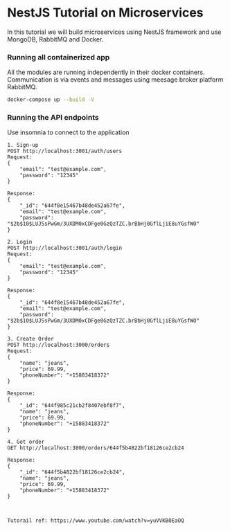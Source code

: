# NestJS Tutorial on Microservices

In this tutorial we will build microservices using NestJS framework and use MongoDB, RabbitMQ and Docker.

### Running all containerized app

All the modules are running independently in their docker containers. Communication is via events and messages using meesage broker platform RabbitMQ.

```bash
docker-compose up --build -V
```

### Running the API endpoints
Use insomnia to connect to the application

```text
1. Sign-up
POST http://localhost:3001/auth/users
Request: 
{
	"email": "test@example.com",
	"password": "12345"
}

Response:
{
	"_id": "644f8e15467b48de452a67fe",
	"email": "test@example.com",
	"password": "$2b$10$LUJSsPwGm/3UXDM0xCDFge0GzQzTZC.brBbHj0GflLjiE8uYGsfWO"
}

2. Login
POST http://localhost:3001/auth/login
Request: 
{
	"email": "test@example.com",
	"password": "12345"
}

Response:
{
	"_id": "644f8e15467b48de452a67fe",
	"email": "test@example.com",
	"password": "$2b$10$LUJSsPwGm/3UXDM0xCDFge0GzQzTZC.brBbHj0GflLjiE8uYGsfWO"
}

3. Create Order
POST http://localhost:3000/orders
Request:
{
	"name": "jeans",
	"price": 69.99,
	"phoneNumber": "+15883418372"
}

Response:
{
	"_id": "644f985c21cb2f8407ebf8f7",
	"name": "jeans",
	"price": 69.99,
	"phoneNumber": "+15883418372"
}

4. Get order
GET http://localhost:3000/orders/644f5b4822bf18126ce2cb24

Response:
{
	"_id": "644f5b4822bf18126ce2cb24",
	"name": "jeans",
	"price": 69.99,
	"phoneNumber": "+15883418372"
}



Tutorail ref: https://www.youtube.com/watch?v=yuVVKB0EaOQ
```